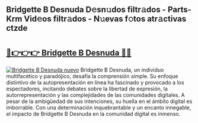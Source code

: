 ## Bridgette B Desnuda D𝚎sn𝚞dos filtr𝚊dos - Parts-Krm Vid𝚎os filtr𝚊dos - N𝚞evas f𝚘tos atr𝚊ctivas ctzde

# <h2><a href="http://mbc1ba.tromn.icu/?c=Bridgette+B+Desnuda">🔗👉👉👉 Bridgette B Desnuda 🔗🔗</a></h2>

[![Bridgette B Desnuda nuevo](https://i.imgur.com/pEAQMta.gif)](http://mbc1ba.tromn.icu/?c=Bridgette+B+Desnuda)
Bridgette B Desnuda, un individuo multifacético y paradójico, desafía la comprensión simple. Su enfoque distintivo de la autopresentación en línea ha fascinado y provocado a los espectadores, incitando debates sobre la libertad de expresión, la autorrepresentación y las complejidades de las comunidades digitales. A pesar de la ambigüedad de sus intenciones, su huella en el ámbito digital es imborrable. Con una determinación inquebrantable y un encanto innegable, el impacto de Bridgette B Desnuda en la comunidad digital es inmenso.
